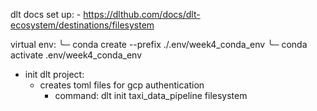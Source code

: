 dlt docs set up:
    - https://dlthub.com/docs/dlt-ecosystem/destinations/filesystem

virtual env:
╰─ conda create --prefix ./.env/week4_conda_env
╰─ conda activate .env/week4_conda_env


- init dlt project:
  - creates toml files for gcp authentication
    - command: dlt init taxi_data_pipeline filesystem